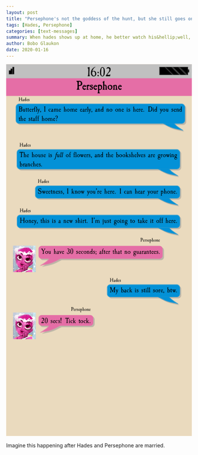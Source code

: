 ```yaml
---
layout: post
title: "Persephone's not the goddess of the hunt, but she still goes on the hunt"
tags: [Hades, Persephone]
categories: [text-messages]
summary: When hades shows up at home, he better watch his&hellip;well, himself.
author: Bobo Glaukon
date: 2020-01-16
---
```


![Persephone is going to get her man, one way or the other](/assets/img/noonehome.png)


Imagine this happening after Hades and Persephone are married.
